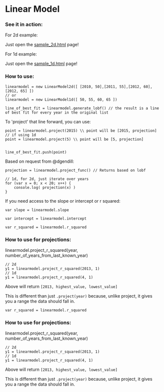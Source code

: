 # Linear Model

### See it in action:
For 2d example:

Just open the [sample_2d.html](sample_2d.html) page!

For 1d example:

Just open the [sample_1d.html](sample_1d.html) page!

### How to use:

    linearmodel = new LinearModel2d([ [2010, 50],[2011, 55],[2012, 60],[2012, 65] ])
    // or
    linearmodel = new LinearModel1d([ 50, 55, 60, 65 ])

    line_of_best_fit = linearmodel.generate_lobf() // the result is a line of best fit for every year in the original list

To 'project' that line forward, you can use:

    point = linearmodel.project(2015) \\ point will be [2015, projection]
    // if using 1d
    point = linearmodel.project(5) \\ point will be [5, projection]


    line_of_best_fit.push(point)

Based on request from @dgendill:

    projection = linearmodel.project_func() // Returns based on lobf

    // 1d, for 2d, just iterate over years
    for (var x = 0; x < 20; x++) {
        console.log( projection(x) )
    }


If you need access to the slope or intercept or r squared:

    var slope = linearmodel.slope

    var intercept = linearmodel.intercept

    var r_squared = linearmodel.r_squared

### How to use for projections:

linearmodel.project_r_squared(year, number_of_years_from_last_known_year)

    // 2d
    y1 = linearmodel.project_r_squared(2013, 1)
    // 1d
    y1 = linearmodel.project_r_squared(4, 1)

Above will return `[2013, highest_value, lowest_value]`

This is different than just `.project(year)` because, unlike project, it gives you a range the 
data should fall in.

    var r_squared = linearmodel.r_squared

### How to use for projections:

linearmodel.project_r_squared(year, number_of_years_from_last_known_year)

    // 2d
    y1 = linearmodel.project_r_squared(2013, 1)
    // 1d
    y1 = linearmodel.project_r_squared(4, 1)

Above will return `[2013, highest_value, lowest_value]`

This is different than just `.project(year)` because, unlike project, it gives you a range the 
data should fall in.
